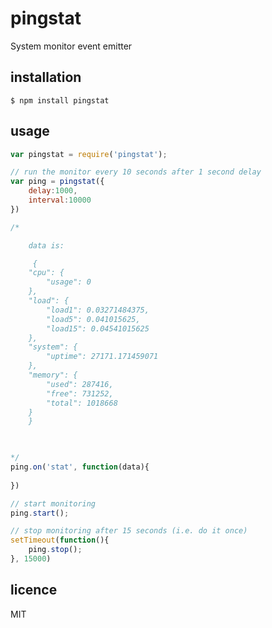 pingstat
========

System monitor event emitter

## installation

	$ npm install pingstat

## usage

```js
var pingstat = require('pingstat');

// run the monitor every 10 seconds after 1 second delay
var ping = pingstat({
	delay:1000,
	interval:10000
})

/*

	data is:

	 {
    "cpu": {
        "usage": 0
    },
    "load": {
        "load1": 0.03271484375,
        "load5": 0.041015625,
        "load15": 0.04541015625
    },
    "system": {
        "uptime": 27171.171459071
    },
    "memory": {
        "used": 287416,
        "free": 731252,
        "total": 1018668
    }
	}


	
*/
ping.on('stat', function(data){
	
})

// start monitoring
ping.start();

// stop monitoring after 15 seconds (i.e. do it once)
setTimeout(function(){
	ping.stop();
}, 15000)

```

## licence

MIT